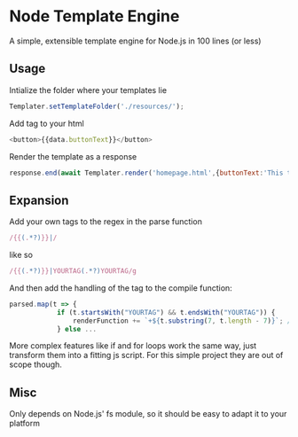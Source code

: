# Node Template Engine
A simple, extensible template engine for Node.js in 100 lines (or less)

## Usage

Intialize the folder where your templates lie
```javascript
Templater.setTemplateFolder('./resources/');
```

Add tag to your html
```javascript
<button>{{data.buttonText}}</button>
```

Render the template as a response
```javascript
response.end(await Templater.render('homepage.html',{buttonText:'This text will be displayed on the button'}));
```


## Expansion

Add your own tags to the regex in the parse function
```javascript
/{{(.*?)}}|/
```

like so
```javascript
/{{(.*?)}}|YOURTAG(.*?)YOURTAG/g
```

And then add the handling of the tag to the compile function:
```javascript
parsed.map(t => {
            if (t.startsWith("YOURTAG") && t.endsWith("YOURTAG")) {
                renderFunction += `+${t.substring(7, t.length - 7)}`; //Cut of tags and add as excutable code
            } else ...
```

More complex features like if and for loops work the same way, just transform them into a fitting js script.
For this simple project they are out of scope though.


## Misc
Only depends on Node.js' fs module, so it should be easy to adapt it to your platform
